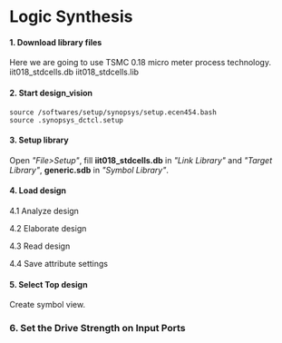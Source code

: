 # Logic Synthesis
#### 1. Download library files

Here we are going to use TSMC 0.18 micro meter process technology.
iit018_stdcells.db
iit018_stdcells.lib

#### 2. Start design_vision
```
source /softwares/setup/synopsys/setup.ecen454.bash
source .synopsys_dctcl.setup
```
#### 3. Setup library

Open *"File>Setup"*, fill **iit018_stdcells.db** in *"Link Library"* and *"Target Library"*, **generic.sdb** in *"Symbol Library"*.

#### 4. Load design
  4.1 Analyze design
  
  4.2 Elaborate design
  
  4.3 Read design
  
  4.4 Save attribute settings
  
#### 5. Select Top design

Create symbol view.

### 6. Set the Drive Strength on Input Ports

